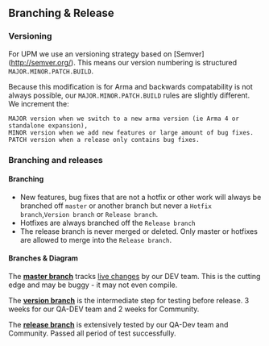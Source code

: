 ## Branching & Release

### Versioning

For UPM we use an versioning strategy based on [Semver] (http://semver.org/). This means our version numbering is structured `MAJOR.MINOR.PATCH.BUILD`. 

Because this modification is for Arma and backwards compatability is not always possible, our `MAJOR.MINOR.PATCH.BUILD` rules are slightly different. We increment the:

    MAJOR version when we switch to a new arma version (ie Arma 4 or standalone expansion),
    MINOR version when we add new features or large amount of bug fixes.
    PATCH version when a release only contains bug fixes.

### Branching and releases



#### Branching

* New features, bug fixes that are not a hotfix or other work will always be branched off `master` or another branch but never a `Hotfix branch`,`Version branch` or `Release branch`. 
* Hotfixes are always branched off the `Release branch`
* The release branch is never merged or deleted. Only master or hotfixes are allowed to merge into the `Release branch`. 

#### Branches & Diagram

The **[master branch](https://github.com/upmod/UPM/tree/master)** tracks [live changes](https://github.com/upmod/UPM/commits/master) by our DEV team. 
This is the cutting edge and may be buggy - it may not even compile. 

The **[version branch](https://github.com/upmod/UPM/tree/0.1)** is the intermediate step for testing before release. 3 weeks for our QA-DEV team and 2 weeks for Community.

The **[release branch](https://github.com/upmod/UPM/tree/release)** is extensively tested by our QA-Dev team and Community. Passed all period of test successfully.